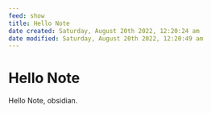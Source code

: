 ```yaml
---
feed: show
title: Hello Note
date created: Saturday, August 20th 2022, 12:20:24 am
date modified: Saturday, August 20th 2022, 12:20:49 am
---
```

# Hello Note
Hello Note, obsidian.